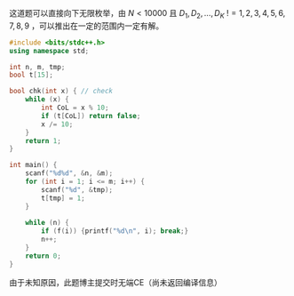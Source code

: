 这道题可以直接向下无限枚举，由 $N < 10000$ 且 ${D_1, D_2, ..., D_K}\ != {1, 2, 3, 4, 5, 6, 7, 8, 9}$ ，可以推出在一定的范围内一定有解。

```cpp
#include <bits/stdc++.h>
using namespace std;

int n, m, tmp;
bool t[15];

bool chk(int x) { // check
	while (x) {
    	int CoL = x % 10;
    	if (t[CoL]) return false;
    	x /= 10;
    }
    return 1;
}

int main() {
	scanf("%d%d", &n, &m);
    for (int i = 1; i <= m; i++) {
    	scanf("%d", &tmp);
        t[tmp] = 1;
    }
    
    while (n) {
    	if (f(i)) {printf("%d\n", i); break;}
        n++;
    }
	return 0;
}

```

由于未知原因，此题博主提交时无端CE（尚未返回编译信息）